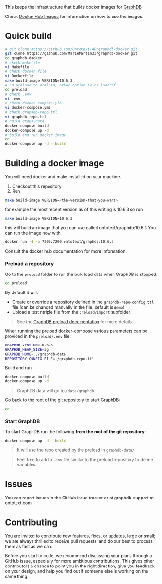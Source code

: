 This keeps the infrastructure that builds docker images for [GraphDB](http://graphdb.ontotext.com/)

Check [Docker Hub Images](https://hub.docker.com/r/ontotext/graphdb/) for information on how to use the images.

# Quick build

```bash
# git clone https://github.com/Ontotext-AD/graphdb-docker.git
git clone https://github.com/MarieMartin33/graphdb-docker.git
cd graphdb-docker
# ckeck makefile
vi Makefile
# check docker file
vi Dockerfile
make build-image VERSION=10.6.3
# cd preload to preload, other option is cd loadrdf
cd preload
# check .env
vi .env
# check docker-compose.yla
vi docker-compose.yml
# check graphdb-repo.ttl
vi graphdb-repo.ttl
# build graph-data
docker-compose build
docker-compose up -d
# build and run docker image
cd ..
docker-compose up -d --build
```

# Building a docker image

You will need docker and make installed on your machine.

1. Checkout this repository
1. Run
```bash
make build-image VERSION=<the-version-that-you-want>
```

for example the most recent version as of this writing is 10.6.3 so run
```bash
make build-image VERSION=10.6.3
```

this will build an image that you can use called ontotext/graphdb:10.6.3
You can run the image now with

```bash
docker run -d -p 7200:7200 ontotext/graphdb:10.6.3
```

Consult the docker hub documentation for more information.

### Preload a repository

Go to the `preload` folder to run the bulk load data when GraphDB is stopped.

```bash
cd preload
```

By default it will:

* Create or override a repository defined in the `graphdb-repo-config.ttl` file (can be changed manually in the file, default is `demo`)
* Upload a test ntriple file from the `preload/import` subfolder.

> See the [GraphDB preload documentation](https://graphdb.ontotext.com/documentation/10.2/loading-data-using-importrdf.html) for more details.

When running the preload docker-compose various parameters can be provided in the `preload/.env` file:

```bash
GRAPHDB_VERSION=10.6.3
GRAPHDB_HEAP_SIZE=3g
GRAPHDB_HOME=../graphdb-data
REPOSITORY_CONFIG_FILE=./graphdb-repo.ttl
```

Build and run:

```bash
docker-compose build
docker-compose up -d
```

> GraphDB data will go to `/data/graphdb`

Go back to the root of the git repository to start GraphDB:

```bash
cd ..
```

### Start GraphDB

To start GraphDB run the following **from the root of the git repository**:

```bash
docker-compose up -d --build
```

> It will use the repo created by the preload in `graphdb-data/`

> Feel free to add a `.env` file similar to the preload repository to define variables.


# Issues

You can report issues in the GitHub issue tracker or at graphdb-support at ontotext.com


# Contributing

You are invited to contribute new features, fixes, or updates, large or small;
we are always thrilled to receive pull requests, and do our best to process
them as fast as we can.

Before you start to code, we recommend discussing your plans through a GitHub
issue, especially for more ambitious contributions. This gives other
contributors a chance to point you in the right direction, give you feedback on
your design, and help you find out if someone else is working on the same
thing.
